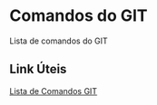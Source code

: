# Comandos do GIT
Lista de comandos do GIT

## Link Úteis

[Lista de Comandos GIT](https://gist.github.com/leocomelli/2545add34e4fec21ec16#file-git-md)
